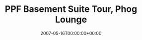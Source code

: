 ---
templateKey: event
guid: 0892b243-6eab-11ea-99c5-002590d1d1b0
date: 2007-05-16T00:00:00+00:00
eventTime: 'none'
title: PPF Basement Suite Tour, Phog Lounge
artist: PPF Basement Suite Tour
city: Windsor
venue: Phog Lounge
group: LEO37
guests: Wine (LEO37 & Al Buddy Black,Abyss,Magnolius (Serbral & Noizulli), and guests
---